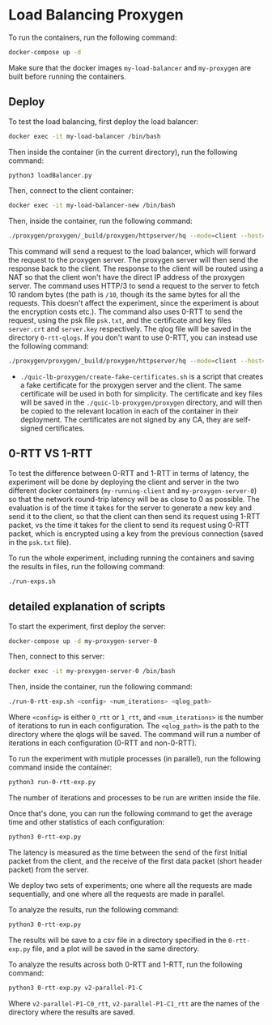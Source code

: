 # Load Balancing Proxygen

To run the containers, run the following command:
```bash
docker-compose up -d
```

Make sure that the docker images `my-load-balancer` and `my-proxygen` are built before running the containers.
<!-- TODO: add explanation about the builkd of the docker images. -->

## Deploy
To test the load balancing, first deploy the load balancer:
```bash
docker exec -it my-load-balancer /bin/bash
```

Then inside the container (in the current directory), run the following command:
```bash
python3 loadBalancer.py
```

Then, connect to the client container:
```bash
docker exec -it my-load-balancer-new /bin/bash
```

Then, inside the container, run the following command:
```bash
./proxygen/proxygen/_build/proxygen/httpserver/hq --mode=client --host=172.18.1.2 --port=8888 --path=/10 --qlogger_path=./proxygen/0-rtt-qlogs/ --sequential=true --protocol=h3 --cert=/etc/ssl/certs/server.crt --key=/etc/ssl/private/server.key --early_data=true --psk_file=./psk.txt
```

This command will send a request to the load balancer, which will forward the request to the proxygen server. The proxygen server will then send the response back to the client.
The response to the client will be routed using a NAT so that the client won't have the direct IP address of the proxygen server.
The command uses HTTP/3 to send a request to the server to fetch 10 random bytes (the path is `/10`, 
though its the same bytes for all the requests. This doesn't affect the experiment, since
the experiment is about the encryption costs etc.). The command also uses 0-RTT to send the request, 
using the psk file `psk.txt`, and the certificate and key files `server.crt` and `server.key` respectively. 
The qlog file will be saved in the directory `0-rtt-qlogs`. If you don't want 
to use 0-RTT, you can instead use the following command:
```bash
./proxygen/proxygen/_build/proxygen/httpserver/hq --mode=client --host=172.18.1.2 --port=8888 --path=/10 --qlogger_path=./proxygen/1-rtt-qlogs/ --sequential=true --protocol=h3 --cert=/etc/ssl/certs/server.crt --key=/etc/ssl/private/server.key
```

- `./quic-lb-proxygen/create-fake-certificates.sh` is a script that creates a fake certificate for the proxygen server and the client. The same 
certificate will be used in both for simplicity. The certificate and key files will be saved in the `./quic-lb-proxygen/proxygen` directory,
and will then be copied to the relevant location in each of the container in their deployment. The certificates are not
signed by any CA, they are self-signed certificates.

## 0-RTT VS 1-RTT
To test the difference between 0-RTT and 1-RTT in terms of latency, the experiment will be done by deploying the 
client and server in the two different docker containers (`my-running-client` and `my-proxygen-server-0`) so that the network round-trip latency will be
as close to 0 as possible.
The evaluation is of the time it takes for the server to generate a new key and send it to the client, so that the client
can then send its request using 1-RTT packet, vs the time it takes for the client to send its request using 0-RTT packet,
which is encrypted using a key from the previous connection (saved in the `psk.txt` file).

To run the whole experiment, including running the containers and saving
the results in files, run the following command:
```bash
./run-exps.sh
```

## detailed explanation of scripts
To start the experiment, first deploy the server:
```bash
docker-compose up -d my-proxygen-server-0
```

Then, connect to this server:
```bash
docker exec -it my-proxygen-server-0 /bin/bash
```

Then, inside the container, run the following command:
```bash
./run-0-rtt-exp.sh <config> <num_iterations> <qlog_path>
```
Where `<config>` is either `0_rtt` or `1_rtt`, and `<num_iterations>` is the number of iterations to run in each configuration.
The `<qlog_path>` is the path to the directory where the qlogs will be saved.
The command will run a number of iterations in each configuration (0-RTT and non-0-RTT).

To run the experiment with mutiple processes (in parallel), run the following command inside the container:
```bash
python3 run-0-rtt-exp.py
```
The number of iterations and processes to be run are written inside the file.

Once that's done, you can run the following command to get the average time and other statistics of each configuration:
```bash
python3 0-rtt-exp.py
```

The latency is measured as the time between the send of the first Initial packet from the client, and the receive of the first data packet 
(short header packet) from the server.

We deploy two sets of experiments; one where all the requests are made sequentially, and one where all the requests are made in parallel.

To analyze the results, run the following command:
```bash
python3 0-rtt-exp.py
```
The results will be save to a csv file in a directory specified in the `0-rtt-exp.py` file,
and a plot will be saved in the same directory.

To analyze the results across both 0-RTT and 1-RTT, run the following command:
```bash
python3 0-rtt-exp.py v2-parallel-P1-C
```
Where `v2-parallel-P1-C0_rtt`, `v2-parallel-P1-C1_rtt` are the names of the directory where the results are saved.

